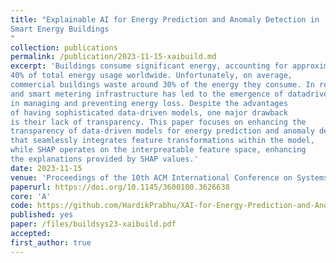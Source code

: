 ```yaml
---
title: "Explainable AI for Energy Prediction and Anomaly Detection in
Smart Energy Buildings
"
collection: publications
permalink: /publication/2023-11-15-xaibuild.md
excerpt: 'Buildings consume significant energy, accounting for approximately
40% of total energy usage worldwide. Unfortunately, on average,
commercial buildings waste around 30% of the energy they consume. In recent years, the advancement of artificial intelligence
and smart metering infrastructure has led to the emergence of datadriven methods for energy prediction and anomaly detection. These methods provide automated decision support to building operators
in managing and preventing energy loss. Despite the advantages
of having sophisticated data-driven models, one major drawback
is their lack of transparency. This paper focuses on enhancing the
transparency of data-driven models for energy prediction and anomaly detection. The research investigates the utilization of SHapely Additive exPlanations (SHAP), an explainable AI algorithm, to provide insights into large-scale energy prediction and anomaly detection models. Additionally, the present study introduces a framework
that seamlessly integrates feature transformations within the model,
while SHAP operates on the interpreatable feature space, enhancing
the explanations provided by SHAP values.'
date: 2023-11-15
venue: 'Proceedings of the 10th ACM International Conference on Systems for Energy-Efficient Buildings, Cities, and Transportation'
paperurl: https://doi.org/10.1145/3600100.3626638
core: 'A'  
code: https://github.com/HardikPrabhu/XAI-for-Energy-Prediction-and-Anomaly-Detection-on-GEP-dataset.git
published: yes 
paper: /files/buildsys23-xaibuild.pdf
accepted: 
first_author: true
---
```



    


